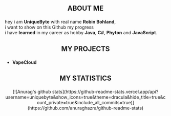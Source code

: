 ##  <p align="center">ABOUT ME</p>
hey i am **UniqueByte** with real name **Robin Bohland**, <br>
i want to show on this Github my progress<br> i have **learned** in my career as hobby **Java**, **C#**, **Phyton** and **JavaScript**.

##  <p align="center">MY PROJECTS</p>
 * **VapeCloud** 

## <p align="center">MY STATISTICS</p>
 <p align="center">
[![Anurag's github stats](https://github-readme-stats.vercel.app/api?username=uniquebyte&show_icons=true&theme=dracula&hide_title=true&count_private=true&include_all_commits=true)](https://github.com/anuraghazra/github-readme-stats)

</p>
